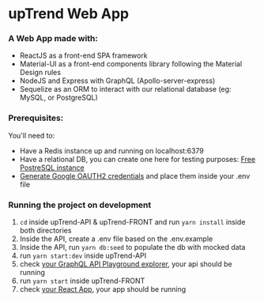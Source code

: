 # upTrend Web App

### A Web App made with:

- ReactJS as a front-end SPA framework
- Material-UI as a front-end components library following the Material Design rules
- NodeJS and Express with GraphQL (Apollo-server-express)
- Sequelize as an ORM to interact with our relational database (eg: MySQL, or PostgreSQL)

### Prerequisites:
You'll need to:
- Have a Redis instance up and running on localhost:6379
- Have a relational DB, you can create one here for testing purposes: [Free PostreSQL instance](https://www.elephantsql.com/)
- [Generate Google OAUTH2 credentials](https://developers.google.com/identity/protocols/OAuth2) and place them inside your .env file

### Running the project on development 
1. `cd` inside upTrend-API & upTrend-FRONT and run `yarn install` inside both directories
2. Inside the API, create a .env file based on the .env.example
3. Inside the API, run `yarn db:seed` to populate the db with mocked data
4. run `yarn start:dev` inside upTrend-API
5. check [your GraphQL API Playground explorer](http://localhost:5000/graphql), your api should be running
6. run `yarn start` inside upTrend-FRONT
7. check [your React App](http://localhost:3000), your app should be running

